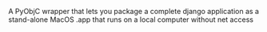 A PyObjC wrapper that lets you package a complete django application as a stand-alone MacOS .app that runs on a local computer without net access